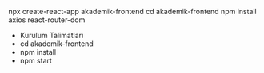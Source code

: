 npx create-react-app akademik-frontend
cd akademik-frontend
npm install axios react-router-dom


- Kurulum Talimatları
- cd akademik-frontend
- npm install
- npm start